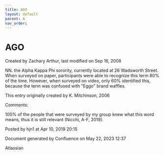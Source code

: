 ```yaml
---
title: AGO
layout: default
parent: A
nav_order:
---
```


# AGO

Created by  Zachary Arthur, last modified on Sep 16, 2008

NN. the Alpha Kappa Phi sorority, currently located at 26 Wadsworth Street. When surveyed on paper, participants were able to recognize this term 80% of the time. However, when surveyed on video, only 60% identified this, because the term was confused with &quot;Eggo&quot; brand waffles. 

This entry originally created by K. Mitchinson, 2006

Comments:

100% of the people that were surveyed by my group knew what this word means, thus it is still relevant (Nicchi, A-F, 2019). 

Posted by hjn1 at Apr 10, 2019 20:15

Document generated by Confluence on May 22, 2023 12:37

Atlassian

